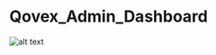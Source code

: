 # Qovex_Admin_Dashboard


![alt text](https://github.com/AbbasKhalili/Qovex_Admin_Dashboard/index.png)
